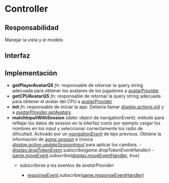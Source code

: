 # Controller

## Responsabilidad

Manejar la vista y el modelo

## Interfaz

## Implementación

-   **getPlayerAvatarQS** _fn_: responsable de retornar la query string adecuada para obtener los avatares de los jugadores a [avatarProvider](./avatarProvider.md)
-   **getCPUAvatarQS** _fn_: responsable de retornar la query string adecuada para obtener el avatar del CPU a [avatarProvider](./avatarProvider.md)
-   **init** _fn_: responsable de iniciar la app. Deberia llamar [_display.actions.init_](./display/actions.md) y a [_avatarProvider.getAvatars_](./avatarProvider.md)
-   **matchInputWithSession** (_data_: object de navigationEvent): método para reflejar los datos de session en la interfaz como por ejemplo cargar los nombres en los input y seleccionar correctamente los radio de dificultad. Activado por un [_navigationEvent_](./display/display.md) de tipo previous. Obtiene la información de [_game.session_](./game/game.md) e invoca [_display.action.updateSessionInput_](./display/actions.md) para aplicar los cambios.
        -   [display.dropTokenEvent](./display/display.md#eventos).subscribe(_game.dropTokenEventHandler_)
        -   [game.moveEvent](./game/game.md#eventos).subscribe([display.moveEventHandler](./display/display.md#interfaz), _true_)
    -   subscribirse a los eventos de _avatarProvider_:

        -   [responseEvent](./avatarProvider.md#eventos).subscribe([game.responseEventHandler](./game/game.md))

